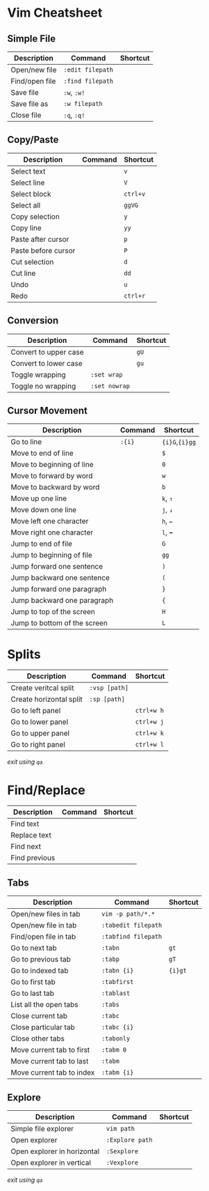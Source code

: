 # Vim Cheatsheet

## Simple File 

| Description                   | Command               | Shortcut      |
| ----------------------------- | --------------------- | ------------- | 
| Open/new file                 | `:edit filepath`      |               | 
| Find/open file                | `:find filepath`      |               | 
| Save file                     | `:w`, `:w!`           |               | 
| Save file as                  | `:w filepath`         |               | 
| Close file                    | `:q`, `:q!`           |               | 



## Copy/Paste

| Description                   | Command               | Shortcut      |
| ----------------------------- | --------------------- | ------------- | 
| Select text                   |                       | `v`           | 
| Select line                   |                       | `V`           |
| Select block                  |                       | `ctrl+v`      |
| Select all                    |                       | `ggVG`        |
| Copy selection                |                       | `y`           |
| Copy line                     |                       | `yy`          |
| Paste after cursor            |                       | `p`           |
| Paste before cursor           |                       | `P`           |
| Cut selection                 |                       | `d`           |
| Cut line                      |                       | `dd`          |
| Undo                          |                       | `u`           |
| Redo                          |                       | `ctrl+r`      |



## Conversion

| Description                   | Command               | Shortcut      |
| ----------------------------- | --------------------- | ------------- | 
| Convert to upper case         |                       | `gU`
| Convert to lower case         |                       | `gu`
| Toggle wrapping               | `:set wrap`           |
| Toggle no wrapping            | `:set nowrap`           |



## Cursor Movement

| Description                   | Command               | Shortcut      |
| ----------------------------- | --------------------- | ------------- | 
| Go to line                    | `:{i}`                | `{i}G`,`{i}gg`| 
| Move to end of line           |                       | `$`           | 
| Move to beginning of line     |                       | `0`           | 
| Move to forward by word       |                       | `w`           | 
| Move to backward by word      |                       | `b`           | 
| Move up one line              |                       | `k`, `↑`      | 
| Move down one line            |                       | `j`, `↓`      | 
| Move left one character       |                       | `h`, `←`      | 
| Move right one character      |                       | `l`, `➡`      | 
| Jump to end of file           |                       | `G`           | 
| Jump to beginning of file     |                       | `gg`          | 
| Jump forward one sentence     |                       | `)`           | 
| Jump backward one sentence    |                       | `(`           | 
| Jump forward one paragraph    |                       | `}`           | 
| Jump backward one paragraph   |                       | `{`           | 
| Jump to top of the screen     |                       | `H`           | 
| Jump to bottom of the screen  |                       | `L`           | 



# Splits

| Description                   | Command               | Shortcut      |
| ----------------------------- | --------------------- | ------------- | 
| Create veritcal split         | `:vsp [path]`         |               | 
| Create horizontal split       | `:sp [path]`          |               | 
| Go to left panel              |                       | `ctrl+w h`    | 
| Go to lower panel             |                       | `ctrl+w j`    | 
| Go to upper panel             |                       | `ctrl+w k`    | 
| Go to right panel             |                       | `ctrl+w l`    | 

*exit using `qa`*


# Find/Replace

| Description                   | Command               | Shortcut      |
| ----------------------------- | --------------------- | ------------- | 
| Find text                     |
| Replace text                  |
| Find next                     |
| Find previous                 |


## Tabs

| Description                   | Command               | Shortcut      |
| ----------------------------- | --------------------- | ------------- | 
| Open/new files in tab         | `vim -p path/*.*`     |               | 
| Open/new file in tab          | `:tabedit filepath`   |               | 
| Find/open file in tab         | `:tabfind filepath`   |               | 
| Go to next tab                | `:tabn`               | `gt`          | 
| Go to previous tab            | `:tabp`               | `gT`          | 
| Go to indexed tab             | `:tabn {i}`           | `{i}gt`       | 
| Go to first tab               | `:tabfirst`           |               | 
| Go to last tab                | `:tablast`            |               | 
| List all the open tabs        | `:tabs`               |               | 
| Close current tab             | `:tabc`               |               | 
| Close particular tab          | `:tabc {i}`           |               | 
| Close other tabs              | `:tabonly`            |               | 
| Move current tab to first     | `:tabm 0`             |               | 
| Move current tab to last      | `:tabm`               |               | 
| Move current tab to index     | `:tabm {i}`           |               | 



## Explore

| Description                   | Command               | Shortcut      |
| ----------------------------- | --------------------- | ------------- | 
| Simple file explorer          | `vim path`            |               | 
| Open explorer                 | `:Explore path`       |               | 
| Open explorer in horizontal   | `:Sexplore`           |               | 
| Open explorer in vertical     | `:Vexplore`           |               | 

*exit using `qa`*

